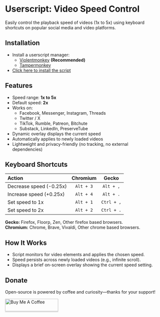 # Userscript: Video Speed Control

Easily control the playback speed of videos (1x to 5x) using keyboard shortcuts on popular social media and video platforms.

## Installation

-  Install a userscript manager:
   - [Violentmonkey](https://violentmonkey.github.io/) **(Recommended)**
   - [Tampermonkey](https://www.tampermonkey.net/)
-  [Click here to install the script](https://github.com/fahim-ahmed05/userscript-videospeedcontrol/raw/main/videospeedcontrol.user.js)

## Features

- Speed range: **1x to 5x**
- Default speed: **2x**
- Works on:
  - Facebook, Messenger, Instagram, Threads
  - Twitter / X
  - TikTok, Rumble, Patreon, Bitchute
  - Substack, LinkedIn, PreserveTube
- Dynamic overlay displays the current speed
- Automatically applies to newly loaded videos
- Lightweight and privacy-friendly (no tracking, no external dependencies)

## Keyboard Shortcuts

| Action                  |    Chromium    |     Gecko     |
| :---------------------- | :------------: | :-----------: |
| Decrease speed (-0.25x) |    `Alt + 3`   |    `Alt + ,`  |
| Increase speed (+0.25x) |    `Alt + 4`   |    `Alt + .`  |
| Set speed to 1x         |    `Alt + 1`   |   `Ctrl + ,`  | 
| Set speed to 2x         |    `Alt + 2`   |   `Ctrl + .`  |

**Gecko:** Firefox, Floorp, Zen, Other firefox based browsers. <br>
**Chromium:** Chrome, Brave, Vivaldi, Other chrome based browsers.

## How It Works

- Script monitors for video elements and applies the chosen speed.
- Speed persists across newly loaded videos (e.g., infinite scroll).
- Displays a brief on-screen overlay showing the current speed setting.

## Donate

Open-source is powered by coffee and curiosity—thanks for your support!

<a href="https://www.buymeacoffee.com/fahim.ahmed" target="_blank">
  <img src="https://www.buymeacoffee.com/assets/img/custom_images/orange_img.png" 
       alt="Buy Me A Coffee" 
       style="height: 41px !important;width: 174px !important;box-shadow: 0px 3px 2px 0px rgba(190, 190, 190, 0.5); -webkit-box-shadow: 0px 3px 2px 0px rgba(190, 190, 190, 0.5);" />
</a>

